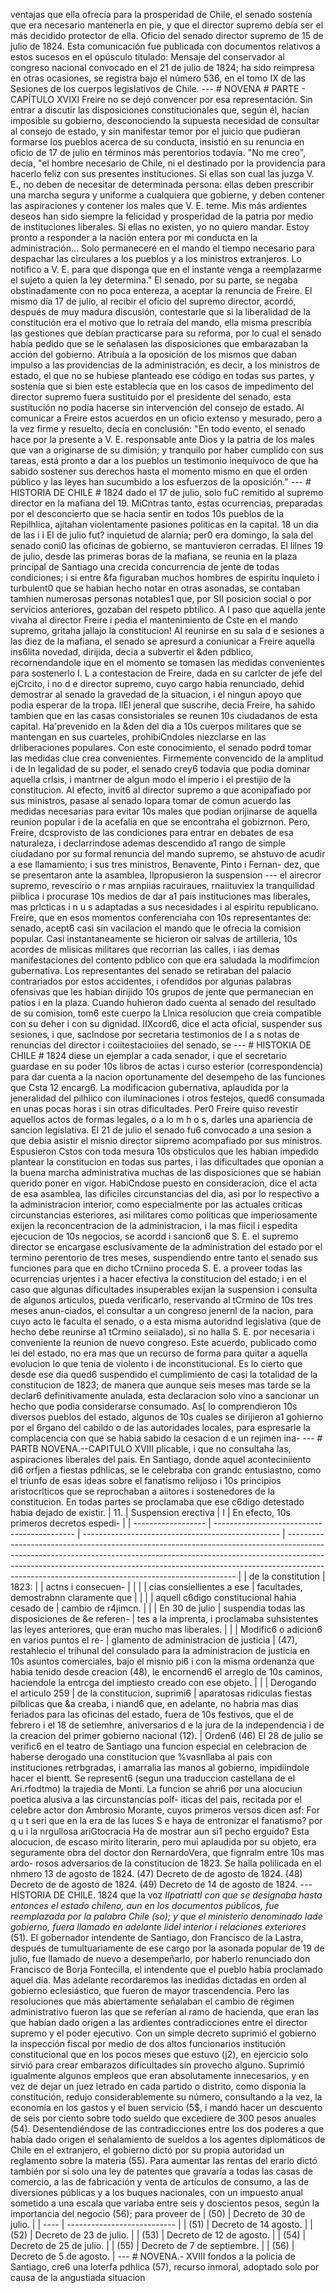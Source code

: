 ventajas que ella ofrecía para la prosperidad de Chile, el senado sostenía que era necesario mantenerla en pie, y que el director supremo debía ser el más decidido protector de ella. Oficio del senado director supremo de 15 de julio de 1824. Esta comunicación fue publicada con documentos relativos a estos sucesos en el opúsculo titulado: Mensaje del conservador al congreso nacional convocado en el 21 de julio de 1824; ha sido reimpresa en otras ocasiones, se registra bajo el número 536, en el tomo IX de las Sesiones de los cuerpos legislativos de Chile. --- # NOVENA # PARTE - CAPÍTULO XVIXI Freire no se dejó convencer por esa representación. Sin entrar a discutir las disposiciones constitucionales que, según él, hacían imposible su gobierno, desconociendo la supuesta necesidad de consultar al consejo de estado, y sin manifestar temor por el juicio que pudieran formarse los pueblos acerca de su conducta, insistió en su renuncia en oficio de 17 de julio en términos más perentorios todavía. "No me creo", decía, "el hombre necesario de Chile, ni el destinado por la providencia para hacerlo feliz con sus presentes instituciones. Si ellas son cual las juzga V. E., no deben de necesitar de determinada persona: ellas deben prescribir una marcha segura y uniforme a cualquiera que gobierne, y deben contener las aspiraciones y contener los males que V. E. teme. Mis más ardientes deseos han sido siempre la felicidad y prosperidad de la patria por medio de instituciones liberales. Si ellas no existen, yo no quiero mandar. Estoy pronto a responder a la nación entera por mi conducta en la administración... Solo permaneceré en el mando el tiempo necesario para despachar las circulares a los pueblos y a los ministros extranjeros. Lo notifico a V. E. para que disponga que en el instante venga a reemplazarme el sujeto a quien la ley determina." El senado, por su parte, se negaba obstinadamente con no poca entereza, a aceptar la renuncia de Freire. El mismo día 17 de julio, al recibir el oficio del supremo director, acordó, después de muy madura discusión, contestarle que si la liberalidad de la constitución era el motivo que lo retraía del mando, ella misma prescribía las gestiones que debían practicarse para su reforma, por lo cual el senado había pedido que se le señalasen las disposiciones que embarazaban la acción del gobierno. Atribuía a la oposición de los mismos que daban impulso a las providencias de la administración, es decir, a los ministros de estado, el que no se hubiese planteado ese código en todas sus partes, y sostenía que si bien este establecía que en los casos de impedimento del director supremo fuera sustituido por el presidente del senado, esta sustitución no podía hacerse sin intervención del consejo de estado. Al comunicar a Freire estos acuerdos en un oficio extenso y mesurado, pero a la vez firme y resuelto, decía en conclusión: "En todo evento, el senado hace por la presente a V. E. responsable ante Dios y la patria de los males que van a originarse de su dimisión; y tranquilo por haber cumplido con sus tareas, está pronto a dar a los pueblos un testimonio inequívoco de que ha sabido sostener sus derechos hasta el momento mismo en que el orden público y las leyes han sucumbido a los esfuerzos de la oposición." --- # HISTORIA DE CHILE # 1824 dado el 17 de julio, solo fuC remitido al supremo director en la mafiana del 19. MiCntras tanto, estas ocurrencias, preparadas por el desconcierto que se hacia sentir en todos 10s pueblos de la Repilhlica, ajitahan violentamente pasiones politicas en la capital. 18 un dia de las i i El de julio fut? inquietud de alarnia; per0 era domingo, la sala del senado coni0 las oficinas de gobierno, se mantuvieron cerradas. El lilnes 19 de julio, desde las primeras boras de la mafiana, se reunia en la plaza principal de Santiago una crecida concurrencia de jente de todas condiciones; i si entre &#x26;fa figuraban muchos hombres de espiritu inquieto i turbulent0 que se habian hecho notar en otras asonadas, se contaban tamhien numerosas personas notables1 que, por SII posicion social o por servicios anteriores, gozaban del respeto pbtilico. A I paso que aquella jente vivaha al director Freire i pedia el mantenimiento de Cste en el mando supremo, gritaha jallajo la constitucion! AI reunirse en su sala d e sesiones a las diez de la mafiana, el senado se apresurd a coniunicar a Freire aquella ins6lita novedad, dirijida, decia a subvertir el &#x26;den pdblico, recornendandole ique en el momento se tomasen las medidas convenientes para sostenerlo I. L a contestacion de Freire, dada en su carlcter de jefe del ejCrcito, i no d e director supremo, cuyo cargo habia renunciado, dehid demostrar al senado la gravedad de la situacion, i el ningun apoyo que podia esperar de la tropa. llEl jeneral que suscrihe, decia Freire, ha sahido tambien que en las casas consistoriales se reunen 10s ciudadanos de esta capital. Ha'prevenido en la &#x26;den del dia a 10s cuerpos militares que se mantengan en sus cuarteles, prohibiCndoles niezclarse en Ias drliberaciones populares. Con este conocimiento, el senado podrd tomar las medidas clue crea convenientes. Firmemente convencido de la amplitud i de In legalidad de su poder, el senado crey6 todavia que podia dominar aquella crlsis, i mantrner de algun modo el imperio i el prestijio de la constitucion. AI efecto, invit6 al director supremo a que aconipafiado por sus ministros, pasase al senado lopara tomar de comun acuerdo las medidas necesarias para evitar 10s males que podian orijinarse de aquella reunion popular i de la acefalia en que se encontraha el gobizrnon. Pero, Freire, dcsprovisto de las condiciones para entrar en debates de esa naturaleza, i declarrindose ademas descendido a1 rango de simple ciudadano por su formal renuncia del mando supremo, se ahstuvo de acudir a ese llamamiento; i sus tres ministros, Benavente, Pinto i Fernan- dez, que se presentaron ante la asamblea, llpropusieron la suspension --- el airecror supremo, revescirio o r mas arnpiias racuiraues, rnaiituviex la tranquilidad piiblica i procurase 10s medios de dar a1 pais instituciones mas liberales, mas prlcticas i n u s adaptadas a sus necesidades i al espiritu republicano. Freire, que en esos momentos conferenciaha con 10s representantes de: senado, acept6 casi sin vacilacion el mando que le ofrecia la comision popular. Casi instantaneamente se hicieron oir salvas de artilleria, 10s acordes de mlisicas militares que recorrian las calles, i ias demas manifestaciones del contento pdblico con que era saludada la modifimcion gubernativa. Los representantes del senado se retiraban del palacio contrariados por estos accidentes, i ofendidos por algunas palabras ofensivas que les habian dirijido 10s grupos de jente que permanecian en patios i en la plaza. Cuando huhieron dado cuenta al senado del resultado de su comision, tom6 este cuerpo la Llnica resolucion que creia compatible con su deher i con su dignidad. IIXcord6, dice el acta oficial, suspender sus sesiones, i que, saclndose por secretaria testimonios de l a s notas de renuncias del director i coiitestacioiies del senado, se --- # HISTOKIA DE CHILE # 1824 diese un ejemplar a cada senador, i que el secretario guardase en su poder 10s libros de actas i curso esterior (correspondencia) para dar cuenta a la nacion oportunamente del desempeho de las funciones que Csta 12 encarg6. La modificacion gubernativa, aplaudida por la jeneralidad del pilhlico con iluminaciones i otros festejos, qued6 consumada en unas pocas horas i sin otras dificultades. Per0 Freire quiso revestir aquellos actos de formas legales, o a lo m h o s, darles una apariencia de sancion legislativa. El 21 de julio el senado fu6 convocado a una sesion a que debia asistir el misnio director siipremo acompafiado por sus ministros. Espusieron Cstos con toda mesura 10s obsticulos que les habian impedido plantear la constitucion en todas sus partes, i las dificultades que oponian a la buena marcha administrativa muchas de las disposiciones que se habian querido poner en vigor. HabiCndose puesto en consideracion, dice el acta de esa asamblea, las dificiles circunstancias del dia, asi por lo respectivo a la administracion interior, como especialmente por las actuales criticas circunstancias esteriores, asi militares como politicas que imperiosamente exijen la reconcentracion de la administracion, i la mas fiicil i espedita ejecucion de 10s negocios, se acordd i sancion6 que S. E. el supremo director se encargase esclusivamente de la administration del estado por el termino perentorio de tres meses, suspendiendo entre tanto el senado sus funciones para que en dicho tCrniino proceda S. E. a proveer todas las ocurrencias urjentes i a hacer efectiva la constitucion del estado; i en el caso que algunas dificultades insuperables exijan la suspension i consulta de algunos articulos, pueda verificarlo, reservando al tCrmino de 10s tres meses anun-ciados, el consultar a un congreso jenernl de la nacion, para cuyo acto le faculta el senado, o a esta misma autoridnd legislativa (que de hecho debe reunirse a1 tCrmino seiialado), si no halla S. E. por necesaria i conveniente la reunion de nuevo congreso. Este acuerdo, publicado como lei del estado, no era mas que un recurso de forma para quitar a aquella evolucion lo que tenia de violento i de inconstitucional. Es lo cierto que desde ese dia qued6 suspendido el cumplimiento de casi la totalidad de la constitucion de 1823; de manera que aunque seis meses mas tarde se la declar6 definitivamente anulada, esta declaracion solo vino a sancionar un hecho que podia considerarse consumado. As[ lo comprendieron 10s diversos pueblos del estado, algunos de 10s cuales se dirijieron a1 gohierno por el 6rgano del cabildo o de las autoridades locales, para espresarle la complacencia con que se habia sabido la cesacion d e un rejimen ina- --- # PARTB NOVENA.--CAPITULO XVIII plicable, i que no consultaha las, aspiraciones liberales del pais. En Santiago, donde aquel aconteciniiento di6 orfjen a fiestas pdhlicas, se le celebraba con grandc entusiastno, como el triunfo de esas ideas sobre el fanatismo relijoso i 10s principios aristocrlticos que se reprochaban a aiitores i sostenedores de la constitucion. En todas partes se proclamaba que ese c6digo detestado habia dejado de existir. | 11. | Suspension erectiva | I | En efecto, 10s primeros decretos espedi- | | ------------------ | ------------------------------------------- | ------------------------------------------------- | ----------------------------------------------------------------------------------------------------------------------------------------------------------------------------------------------------------------------------------------------------------------------------------------------------------- | | de la constitution | 1823: | | actns i consecuen- | | | | cias consiellientes a ese | facultades, demostrabnn claramente que | | | | aquell c6digo constitucional hahia cesado de | cambio de r4jimcn. | | | En 30 de julio | suspendia todas las disposiciones de \&e referen- | tes a la imprenta, i proclamaba suhsistentes las leyes anteriores, que eran mucho mas liberales. | | | Modific6 o adicion6 en varios puntos el re- | glamento de administracion de justicia | (47), restahlecio el trihunal del consulado para la administracion de justicia en 10s asuntos comerciales, bajo el misnio pi6 i con la misma ordenanza que habia tenido desde creacion (48), le encornend6 el arreglo de 10s caminos, haciendole la entrcga del imptiesto creado con ese objeto. | | | Derogando el articulo 259 | de la constitucion, suprimi6 | aparatosas ridiculas fiestas pilblicas que \&a creaba, i niand6 que, en adelante, no habria mas dias feriados para las oficinas del estado, fuera de 10s festivos, que el de febrero i el 18 de setiemhre, aniversarios d e la jura de la independencia i de la creacion del primer gobierno nacional (12). | Orden6 (46) El 28 de julio se verific6 en el teatro de Santiago una funcion especial en celebracion de haberse derogado una constitucion que %vasnllaba al pais con instituciones retrbgradas, i amarralia las manos al gobierno, impidiindole hacer el bientt. Se represent6 (segun una traduccion castellana de el Ari.rfodtmo) la trajedia de Monti. La funcion se ahri6 por una alocuciun poetica alusiva a las circunstancias polf- iticas del pais, recitada por el celebre actor don Ambrosio Morante, cuyos primeros versos dicen asf: For q u t seri que en la era de las luces S e haya de entronizar el fanatismo? por q u i la nrgullosa ariGtocracia Ha de mostrar aun si1 pecho erguido? Esta alocucion, de escaso mirito literarin, pero mui aplaudida por su objeto, era seguramente obra del doctor don RernardoVera, que fignralm entre 10s mas ardo- rosos adversarios de la constitucion de 1823. Se halla polilicada en el nhmero 13 de agosto de 1824. (47) Decreto de de agosto de 1824. (48) Decreto de de agosto de 1824. (49) Decreto de 14 de agosto de 1824. --- HISTORIA DE CHILE. 1824 que la voz *IIpatriattl con que se designaba hasta entonces el estado chileno, aun en los documentos públicos, fue reemplazada por la palabra Chile (so); y que el ministerio denominado lade gobierno, fuera llamado en adelante lidel interior i relaciones exteriores* (51). El gobernador intendente de Santiago, don Francisco de la Lastra, después de tumultuariamente de ese cargo por la asonada popular de 19 de julio, fue llamado de nuevo a desempeñarlo, por haberlo renunciado don Francisco de Borja Fontecilla, el intendente que el pueblo había proclamado aquel día. Mas adelante recordaremos las inedidas dictadas en orden al gobierno eclesiástico, que fueron de mayor trascendencia. Pero las resoluciones que más abiertamente señalaban el cambio de régimen administrativo fueron las que se referían al ramo de hacienda, que eran las que habían dado origen a las ardientes contradicciones entre el director supremo y el poder ejecutivo. Con un simple decreto suprimió el gobierno la inspección fiscal por medio de dos altos funcionarios institución constitucional que en los pocos meses que estuvo (j2), en ejercicio solo sirvió para crear embarazos dificultades sin provecho alguno. Suprimió igualmente algunos empleos que eran absolutamente innecesarios, y en vez de dejar un juez letrado en cada partido o distrito, como disponía la constitución, redujo considerablemente su número, consultando a la vez, la economía en los gastos y el buen servicio (5$, i mandó hacer un descuento de seis por ciento sobre todo sueldo que excediere de 300 pesos anuales (54). Desentendiéndose de las contradicciones entre los dos poderes a que había dado origen el señalamiento de sueldos a los agentes diplomáticos de Chile en el extranjero, el gobierno dictó por su propia autoridad un reglamento sobre la materia (55). Para aumentar las rentas del erario dictó también por sí solo una ley de patentes que gravaría a todas las casas de comercio, a las de fabricación y venta de artículos de consumo, a las de diversiones públicas y a los buques nacionales, con un impuesto anual sometido a una escala que variaba entre seis y doscientos pesos, según la importancia del negocio (56); para proveer de | (50) | Decreto de 30 de julio. | | ---- | --------------------------- | | (51) | Decreto de 14 agosto. | | (52) | Decreto de 23 de julio. | | (53) | Decreto de 12 de agosto. | | (54) | Decreto de 25 de julio. | | (55) | Decreto de 7 de septiembre. | | (56) | Decreto de 5 de agosto. | --- # NOVENA.- XVIII fondos a la policia de Santiago, cre6 una loterfa pdhlica (57), recurso inmoral, adoptado solo por causa de la angustiada situacion